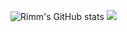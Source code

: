 ![Rimm's GitHub stats](https://github-readme-stats.vercel.app/api?username=rimmvb&show_icons=true&theme=radical)
![](https://komarev.com/ghpvc/?username=rimmvb)
